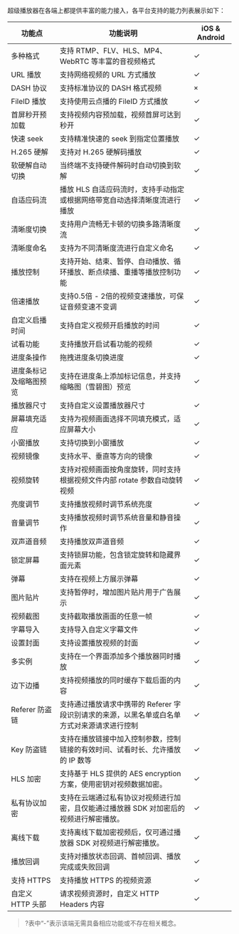 [](id:functionList)
超级播放器在各端上都提供丰富的能力接入，各平台支持的能力列表展示如下：

| 功能点         | 功能说明                                               | iOS & Android |
| ----------- | -------------------------------------------------- | ------------- |
| 多种格式        | 支持 RTMP、FLV、HLS、MP4、WebRTC 等丰富的音视频格式              | ✓             |
| URL 播放      | 支持网络视频的 URL 方式播放                                   | ✓             |
| DASH 协议     | 支持标准协议的 DASH 格式视频                                  | ×             |
| FileID 播放   | 支持使用云点播的 FileID 方式播放                               | ✓             |
| 首屏秒开预加载     | 支持视频内容预加载，视频首屏可达到秒开                                | ✓             |
| 快速 seek     | 支持精准快速的 seek 到指定位置播放                               | ✓             |
| H.265 硬解    | 支持对 H.265 硬解码播放                                    | ✓             |
| 软硬解自动切换     | 当终端不支持硬件解码时自动切换到软解                                 | ✓             |
| 自适应码流       | 播放 HLS 自适应码流时，支持手动指定或根据网络带宽自动选择清晰度流进行播放            | ✓             |
| 清晰度切换       | 支持用户流畅无卡顿的切换多路清晰度流                                 | ✓             |
| 清晰度命名       | 支持为不同清晰度流进行自定义命名                                   | ✓             |
| 播放控制        | 支持开始、结束、暂停、自动播放、循环播放、断点续播、重播等播放控制功能                | ✓             |
| 倍速播放        | 支持0.5倍 - 2倍的视频变速播放，可保证音频变速不变调                      | ✓             |
| 自定义启播时间     | 支持自定义视频开启播放的时间                                     | ✓             |
| 试看功能        | 支持播放开启试看功能的视频                                      | ✓             |
| 进度条操作       | 拖拽进度条切换进度                                          | ✓             |
| 进度条标记及缩略图预览 | 支持在进度条上添加标记信息，并支持缩略图（雪碧图）预览                        | ✓             |
| 播放器尺寸       | 支持自定义设置播放器尺寸                                       | ✓             |
| 屏幕填充适应      | 支持为视频画面选择不同填充模式，适应屏幕大小                             | ✓             |
| 小窗播放        | 支持切换到小窗播放                                          | ✓             |
| 视频镜像        | 支持水平、垂直等方向的镜像                                      | ✓             |
| 视频旋转        | 支持对视频画面按角度旋转，同时支持根据视频文件内部 rotate 参数自动旋转视频            | ✓             |
| 亮度调节        | 支持播放视频时调节系统亮度                                      | ✓             |
| 音量调节        | 支持播放视频时调节系统音量和静音操作                                 | ✓             |
| 双声道音频       | 支持播放双声道音频                                          | ✓             |
| 锁定屏幕        | 支持锁屏功能，包含锁定旋转和隐藏界面元素                               | ✓             |
| 弹幕          | 支持在视频上方展示弹幕                                        | ✓             |
| 图片贴片        | 支持暂停时，增加图片贴片用于广告展示                                 | ✓             |
| 视频截图        | 支持截取播放画面的任意一帧                                      | ✓             |
| 字幕导入        | 支持导入自定义字幕文件                                        | ✓             |
| 设置封面        | 支持设置播放视频的封面                                        | ✓             |
| 多实例         | 支持在一个界面添加多个播放器同时播放                                 | ✓             |
| 边下边播        | 支持视频播放的同时缓存下载后面的内容                                 | ✓             |
| Referer 防盗链 | 支持通过播放请求中携带的 Referer 字段识别请求的来源，以黑名单或白名单方式对来源请求进行控制 | ✓             |
| Key 防盗链     | 支持在播放链接中加入控制参数，控制链接的有效时间、试看时长、允许播放的 IP 数等          | ✓             |
| HLS 加密      | 支持基于 HLS 提供的 AES encryption 方案，使用密钥对视频数据加密。        | ✓             |
| 私有协议加密      | 支持在云端通过私有协议对视频进行加密，且仅能通过播放器 SDK 对加密后的视频进行解密播放。       | ✓             |
| 离线下载        | 支持离线下载加密视频后，仅可通过播放器 SDK 对视频进行解密播放。                   | ✓             |
| 播放回调        | 支持对播放状态回调、首帧回调、播放完成或失败回调                           | ✓             |
| 支持 HTTPS    | 支持播放 HTTPS 的视频资源                                   | ✓             |
| 自定义 HTTP 头部 | 请求视频资源时，自定义 HTTP Headers 内容                        | ✓             |

>?表中“-”表示该端无需具备相应功能或不存在相关概念。
